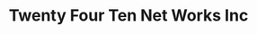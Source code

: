 ---
title: "Twenty Four Ten Net Works Inc"
url: /port-isabel/twenty-four-ten-net-works-inc/
shop: fishing
---